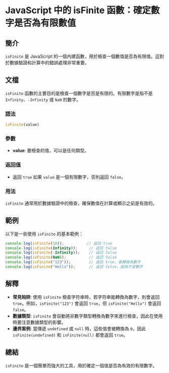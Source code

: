 <!--
Meta Description: # JavaScript 中的 isFinite 函數：確定數字是否為有限數值 ## 簡介 `isFinite` 是 JavaScript 的一個內建函數，用於檢查一個數值是否為有限值。這對於數據驗證和計算中的錯誤處理非常重要。 ## 文檔 `isFinite` 函數的主要目的是檢查一個數字是否是有...
Meta Keywords: isfinite, true, false, console, log
-->

# JavaScript 中的 isFinite 函數：確定數字是否為有限數值

## 簡介
`isFinite` 是 JavaScript 的一個內建函數，用於檢查一個數值是否為有限值。這對於數據驗證和計算中的錯誤處理非常重要。

## 文檔
`isFinite` 函數的主要目的是檢查一個數字是否是有限的。有限數字是指不是 `Infinity`、`-Infinity` 或 `NaN` 的數字。

### 語法
```javascript
isFinite(value)
```

### 參數
- **value**: 要檢查的值，可以是任何類型。

### 返回值
- 返回 `true` 如果 `value` 是一個有限數字，否則返回 `false`。

### 用法
`isFinite` 通常用於數據驗證中的檢查，確保數值在計算或顯示之前是有效的。

## 範例
以下是一些使用 `isFinite` 的基本範例：

```javascript
console.log(isFinite(10));          // 返回 true
console.log(isFinite(Infinity));     // 返回 false
console.log(isFinite(-Infinity));    // 返回 false
console.log(isFinite(NaN));          // 返回 false
console.log(isFinite("123"));        // 返回 true，會轉換為數字
console.log(isFinite("Hello"));      // 返回 false，因為不是數字
```

## 解釋
- **常見陷阱**: 使用 `isFinite` 檢查字符串時，若字符串能轉換為數字，則會返回 `true`。例如，`isFinite("123")` 會返回 `true`，但 `isFinite("Hello")` 會返回 `false`。
- **數據類型**: `isFinite` 會自動將非數字類型轉換為數字來進行檢查，因此在使用時要注意數據類型的影響。
- **邊界案例**: 當傳遞 `undefined` 或 `null` 時，這些值會被轉換為 `0`，因此 `isFinite(undefined)` 和 `isFinite(null)` 都會返回 `true`。

## 總結
`isFinite` 是一個簡單而強大的工具，用於確定一個值是否為有效的有限數字。